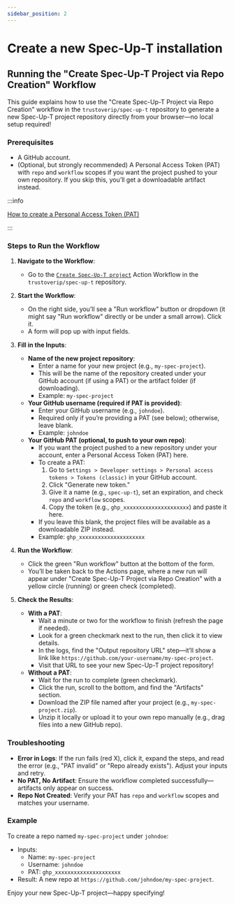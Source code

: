 ```yaml
---
sidebar_position: 2
---
```


# Create a new Spec-Up-T installation

## Running the "Create Spec-Up-T Project via Repo Creation" Workflow

This guide explains how to use the "Create Spec-Up-T Project via Repo Creation" workflow in the `trustoverip/spec-up-t` repository to generate a new Spec-Up-T project repository directly from your browser—no local setup required!

### Prerequisites

- A GitHub account.
- (Optional, but strongly recommended) A Personal Access Token (PAT) with `repo` and `workflow` scopes if you want the project pushed to your own repository. If you skip this, you’ll get a downloadable artifact instead.

:::info

[How to create a Personal Access Token (PAT)](../github-token.md)

:::

### Steps to Run the Workflow

1. **Navigate to the Workflow**:
   - Go to the [`Create Spec-Up-T project`](https://github.com/trustoverip/spec-up-t/actions/workflows/create-project-via-repo-creation.yml) Action Workflow in the `trustoverip/spec-up-t` repository.

2. **Start the Workflow**:
   - On the right side, you’ll see a "Run workflow" button or dropdown (it might say "Run workflow" directly or be under a small arrow). Click it.
   - A form will pop up with input fields.

3. **Fill in the Inputs**:
   - **Name of the new project repository**:
     - Enter a name for your new project (e.g., `my-spec-project`).
     - This will be the name of the repository created under your GitHub account (if using a PAT) or the artifact folder (if downloading).
     - Example: `my-spec-project`
   - **Your GitHub username (required if PAT is provided)**:
     - Enter your GitHub username (e.g., `johndoe`).
     - Required only if you’re providing a PAT (see below); otherwise, leave blank.
     - Example: `johndoe`
   - **Your GitHub PAT (optional, to push to your own repo)**:
     - If you want the project pushed to a new repository under your account, enter a Personal Access Token (PAT) here.
     - To create a PAT:
       1. Go to `Settings > Developer settings > Personal access tokens > Tokens (classic)` in your GitHub account.
       2. Click "Generate new token."
       3. Give it a name (e.g., `spec-up-t`), set an expiration, and check `repo` and `workflow` scopes.
       4. Copy the token (e.g., `ghp_xxxxxxxxxxxxxxxxxxxxx`) and paste it here.
     - If you leave this blank, the project files will be available as a downloadable ZIP instead.
     - Example: `ghp_xxxxxxxxxxxxxxxxxxxxx`

4. **Run the Workflow**:
   - Click the green "Run workflow" button at the bottom of the form.
   - You’ll be taken back to the Actions page, where a new run will appear under "Create Spec-Up-T Project via Repo Creation" with a yellow circle (running) or green check (completed).

5. **Check the Results**:
   - **With a PAT**:
     - Wait a minute or two for the workflow to finish (refresh the page if needed).
     - Look for a green checkmark next to the run, then click it to view details.
     - In the logs, find the "Output repository URL" step—it’ll show a link like `https://github.com/your-username/my-spec-project`.
     - Visit that URL to see your new Spec-Up-T project repository!
   - **Without a PAT**:
     - Wait for the run to complete (green checkmark).
     - Click the run, scroll to the bottom, and find the "Artifacts" section.
     - Download the ZIP file named after your project (e.g., `my-spec-project.zip`).
     - Unzip it locally or upload it to your own repo manually (e.g., drag files into a new GitHub repo).

### Troubleshooting

- **Error in Logs**: If the run fails (red X), click it, expand the steps, and read the error (e.g., "PAT invalid" or "Repo already exists"). Adjust your inputs and retry.
- **No PAT, No Artifact**: Ensure the workflow completed successfully—artifacts only appear on success.
- **Repo Not Created**: Verify your PAT has `repo` and `workflow` scopes and matches your username.

### Example

To create a repo named `my-spec-project` under `johndoe`:

- Inputs:
  - Name: `my-spec-project`
  - Username: `johndoe`
  - PAT: `ghp_xxxxxxxxxxxxxxxxxxxxx`
- Result: A new repo at `https://github.com/johndoe/my-spec-project`.

Enjoy your new Spec-Up-T project—happy specifying!
